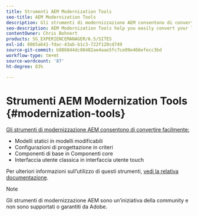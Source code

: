 ```yaml
---
title: Strumenti AEM Modernization Tools
seo-title: AEM Modernization Tools
description: Gli strumenti di modernizzazione AEM consentono di convertire le funzionalità di AEM legacy in tecnologie più recenti
seo-description: AEM Modernization Tools help you easily convert your legacy AEM features to the latest technology
contentOwner: Chris Bohnert
products: SG_EXPERIENCEMANAGER/6.5/SITES
exl-id: 8865a641-fdac-43ab-b1c3-722f120cd749
source-git-commit: b886844dc80482ae4aae5fc7ce09e466efecc3bd
workflow-type: tm+mt
source-wordcount: '87'
ht-degree: 83%

---
```


# Strumenti AEM Modernization Tools {#modernization-tools}

[Gli strumenti di modernizzazione AEM consentono di convertire facilmente:](https://opensource.adobe.com/aem-modernize-tools/)

* [](page-templates-static.md)Modelli statici in modelli modificabili[](page-templates-editable.md)
* [](page-templates-static.md)Configurazioni di progettazione in criteri[](page-templates-editable.md)
* [](/help/sites-authoring/default-components-foundation.md)Componenti di base in Componenti core[](https://experienceleague.adobe.com/docs/experience-manager-core-components/using/introduction.html?lang=it)
* [](website.md)Interfaccia utente classica in interfaccia utente touch[](touch-ui-concepts.md)

Per ulteriori informazioni sull’utilizzo di questi strumenti, [vedi la relativa documentazione](https://opensource.adobe.com/aem-modernize-tools/).

>[!NOTE]
>
>Gli strumenti di modernizzazione AEM sono un’iniziativa della community e non sono supportati o garantiti da Adobe.
